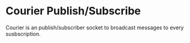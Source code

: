 # Courier Publish/Subscribe

Courier is an publish/subscriber socket to broadcast messages to every susbscription.

